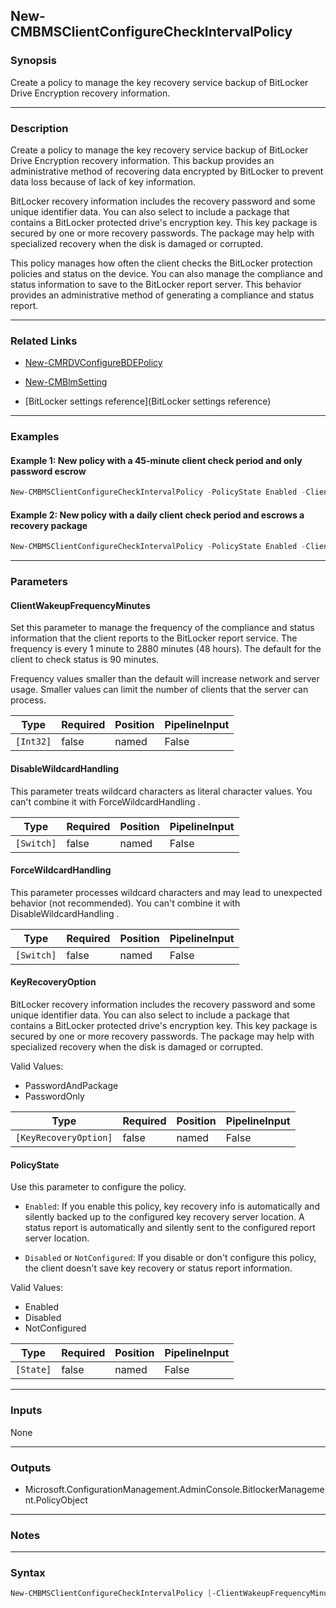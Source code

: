 New-CMBMSClientConfigureCheckIntervalPolicy
-------------------------------------------




### Synopsis
Create a policy to manage the key recovery service backup of BitLocker Drive Encryption recovery information.



---


### Description

Create a policy to manage the key recovery service backup of BitLocker Drive Encryption recovery information. This backup provides an administrative method of recovering data encrypted by BitLocker to prevent data loss because of lack of key information.



BitLocker recovery information includes the recovery password and some unique identifier data. You can also select to include a package that contains a BitLocker protected drive's encryption key. This key package is secured by one or more recovery passwords. The package may help with specialized recovery when the disk is damaged or corrupted.



This policy manages how often the client checks the BitLocker protection policies and status on the device. You can also manage the compliance and status information to save to the BitLocker report server. This behavior provides an administrative method of generating a compliance and status report.



---


### Related Links
* [New-CMRDVConfigureBDEPolicy](New-CMRDVConfigureBDEPolicy)



* [New-CMBlmSetting](New-CMBlmSetting)



* [BitLocker settings reference](BitLocker settings reference)





---


### Examples
#### Example 1: New policy with a 45-minute client check period and only password escrow
```PowerShell
New-CMBMSClientConfigureCheckIntervalPolicy -PolicyState Enabled -ClientWakeupFrequencyMinutes 45 -KeyRecoveryOption PasswordOnly
```

#### Example 2: New policy with a daily client check period and escrows a recovery package
```PowerShell
New-CMBMSClientConfigureCheckIntervalPolicy -PolicyState Enabled -ClientWakeupFrequencyMinutes 1440 -KeyRecoveryOption PasswordAndPackage
```



---


### Parameters
#### **ClientWakeupFrequencyMinutes**

Set this parameter to manage the frequency of the compliance and status information that the client reports to the BitLocker report service. The frequency is every 1 minute to 2880 minutes (48 hours). The default for the client to check status is 90 minutes.


Frequency values smaller than the default will increase network and server usage. Smaller values can limit the number of clients that the server can process.






|Type     |Required|Position|PipelineInput|
|---------|--------|--------|-------------|
|`[Int32]`|false   |named   |False        |



#### **DisableWildcardHandling**

This parameter treats wildcard characters as literal character values. You can't combine it with ForceWildcardHandling .






|Type      |Required|Position|PipelineInput|
|----------|--------|--------|-------------|
|`[Switch]`|false   |named   |False        |



#### **ForceWildcardHandling**

This parameter processes wildcard characters and may lead to unexpected behavior (not recommended). You can't combine it with DisableWildcardHandling .






|Type      |Required|Position|PipelineInput|
|----------|--------|--------|-------------|
|`[Switch]`|false   |named   |False        |



#### **KeyRecoveryOption**

BitLocker recovery information includes the recovery password and some unique identifier data. You can also select to include a package that contains a BitLocker protected drive's encryption key. This key package is secured by one or more recovery passwords. The package may help with specialized recovery when the disk is damaged or corrupted.



Valid Values:

* PasswordAndPackage
* PasswordOnly






|Type                 |Required|Position|PipelineInput|
|---------------------|--------|--------|-------------|
|`[KeyRecoveryOption]`|false   |named   |False        |



#### **PolicyState**

Use this parameter to configure the policy.


* `Enabled`: If you enable this policy, key recovery info is automatically and silently backed up to the configured key recovery server location. A status report is automatically and silently sent to the configured report server location.


* `Disabled` or `NotConfigured`: If you disable or don't configure this policy, the client doesn't save key recovery or status report information.



Valid Values:

* Enabled
* Disabled
* NotConfigured






|Type     |Required|Position|PipelineInput|
|---------|--------|--------|-------------|
|`[State]`|false   |named   |False        |





---


### Inputs
None





---


### Outputs
* Microsoft.ConfigurationManagement.AdminConsole.BitlockerManagement.PolicyObject






---


### Notes




---


### Syntax
```PowerShell
New-CMBMSClientConfigureCheckIntervalPolicy [-ClientWakeupFrequencyMinutes <Int32>] [-DisableWildcardHandling] [-ForceWildcardHandling] [-KeyRecoveryOption {PasswordAndPackage | PasswordOnly}] [-PolicyState {Enabled | Disabled | NotConfigured}] [<CommonParameters>]
```
